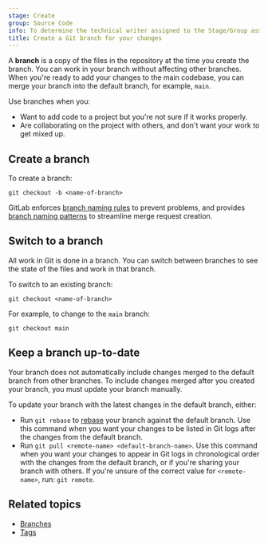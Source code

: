 ```yaml
---
stage: Create
group: Source Code
info: To determine the technical writer assigned to the Stage/Group associated with this page, see https://handbook.gitlab.com/handbook/product/ux/technical-writing/#assignments
title: Create a Git branch for your changes
---
```


A **branch** is a copy of the files in the repository at the time you create the branch.
You can work in your branch without affecting other branches. When
you're ready to add your changes to the main codebase, you can merge your branch into
the default branch, for example, `main`.

Use branches when you:

- Want to add code to a project but you're not sure if it works properly.
- Are collaborating on the project with others, and don't want your work to get mixed up.

## Create a branch

To create a branch:

```shell
git checkout -b <name-of-branch>
```

GitLab enforces [branch naming rules](../../user/project/repository/branches/index.md#name-your-branch)
to prevent problems, and provides
[branch naming patterns](../../user/project/repository/branches/index.md#prefix-branch-names-with-issue-numbers)
to streamline merge request creation.

## Switch to a branch

All work in Git is done in a branch.
You can switch between branches to see the state of the files and work in that branch.

To switch to an existing branch:

```shell
git checkout <name-of-branch>
```

For example, to change to the `main` branch:

```shell
git checkout main
```

## Keep a branch up-to-date

Your branch does not automatically include changes merged to the default branch from other branches.
To include changes merged after you created your branch, you must update your branch manually.

To update your branch with the latest changes in the default branch, either:

- Run `git rebase` to [rebase](git_rebase.md) your branch against the default branch. Use this command when you want
  your changes to be listed in Git logs after the changes from the default branch.
- Run `git pull <remote-name> <default-branch-name>`. Use this command when you want your changes to appear in Git logs
  in chronological order with the changes from the default branch, or if you're sharing your branch with others. If
  you're unsure of the correct value for `<remote-name>`, run: `git remote`.

## Related topics

- [Branches](../../user/project/repository/branches/index.md)
- [Tags](../../user/project/repository/tags/index.md)
